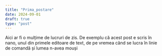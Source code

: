 ```yaml
---
title: "Prima_postare"
date: 2024-09-01
draft: true
type: "post"
---
```


Aici ar fi o mulțime de lucruri de zis. De exemplu că acest post e scris în nano, unul din primele editoare de text, de pe vremea când se lucra în linie de comandă și lumea n-avea mouși


